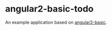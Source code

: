 
# angular2-basic-todo
An example application based on [angular2-basic](https://github.com/Mavlarn/angular2-basic).
